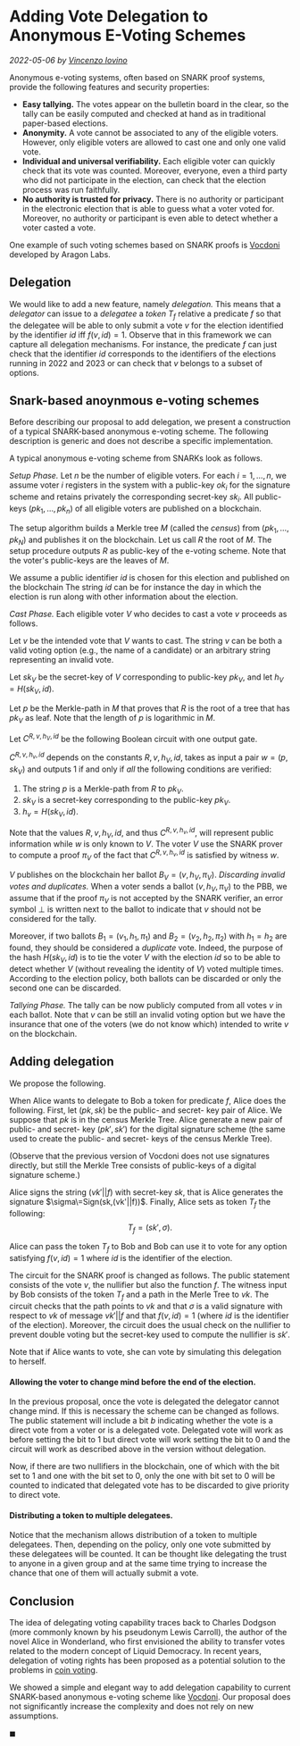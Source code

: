 # Adding Vote Delegation to Anonymous E-Voting Schemes

*2022-05-06 by [Vincenzo Iovino](https://github.com/vincenzoiovino)*

Anonymous e-voting systems, often based on SNARK proof systems, provide the following features and security properties:

- **Easy tallying.** The votes appear on the bulletin board in the clear, so the tally can be easily computed and checked at hand as in traditional paper-based elections.
- **Anonymity.** A vote cannot be associated to any of the eligible voters. However, only eligible voters are allowed to cast one and only one valid vote.
- **Individual and universal verifiability.** Each eligible voter can quickly check that its vote was counted. Moreover, everyone, even a third party who did not participate in the election, can check that the election process was run faithfully.
- **No authority is trusted for privacy.** There is no authority or participant in the electronic election that is able to guess what a voter voted for. Moreover, no authority or participant is even able to detect whether a voter casted a vote.


One example of such voting schemes based on SNARK proofs is [Vocdoni](https://aragon.org/vocdoni) developed by Aragon Labs.

## Delegation
We would like to add a new feature, namely *delegation.*
This means that a *delegator* can issue to a *delegatee* a *token* $T_f$ relative a predicate $f$ so that the delegatee will be able to only submit a vote $v$ for the election identified by the identifier $id$ iff $f(v,id)=1$.
Observe that in this framework we can capture all delegation mechanisms. For instance, the predicate $f$ can just check that the identifier $id$ corresponds to the identifiers of the elections running in 2022 and 2023 or can check that $v$ belongs to a subset of options.


## Snark-based anoynmous e-voting schemes
Before describing our proposal to add delegation, we present a construction of a typical SNARK-based anonymous e-voting scheme. The following description is generic and does not describe a specific implementation.

A typical anonymous e-voting scheme from SNARKs look as follows.

*Setup Phase.* Let $n$ be the number of eligible voters. For each $i=1,\ldots,n$, we assume voter $i$ registers in the system with a public-key $ok_i$ for the signature scheme and retains privately the corresponding secret-key $sk_i$.
All public-keys $(pk_1,\ldots,pk_n)$ of all eligible voters are published on a blockchain.

The setup algorithm builds a Merkle tree $M$ (called the *census*) from $(pk_1,\ldots,pk_N)$ and publishes it on the blockchain. Let us call $R$ the root of $M$. The setup procedure outputs $R$ as public-key of the e-voting scheme. Note that the voter's public-keys are the leaves of $M$.

We assume a public identifier $id$ is chosen for this election and published on the blockchain The string $id$ can be for instance the day in which the election is run along with other information about the election.

*Cast Phase.* Each eligible voter $V$ who decides to cast a vote $v$ proceeds as follows.

Let $v$ be the intended vote that $V$ wants to cast. The string $v$ can be both a valid voting option (e.g., the name of a candidate) or an arbitrary string representing an invalid vote. 

Let $sk_V$ be the secret-key of $V$ corresponding to public-key $pk_V$, and let $h_V=H(sk_V,id).$

Let $p$ be the Merkle-path in $M$ that proves that $R$ is the root of a tree that has $pk_V$ as leaf.
Note that the length of $p$ is logarithmic in $M$.

Let $C^{R,v,h_V,id}$ be the following Boolean circuit with one output gate.

$C^{R,v,h_v,id}$ depends on the constants $R,v,h_V,id$, takes as input a pair $w=(p,sk_V)$ and outputs $1$ if and only if *all* the following conditions are verified:

1. The string $p$ is a Merkle-path from $R$ to $pk_V$.
2. $sk_V$ is a secret-key corresponding to the public-key $pk_V$. 
3. $h_v=H(sk_V,id)$.

Note that the values $R,v,h_V,id$, and thus $C^{R,v,h_v,id}$, will represent public information while $w$ is only known to $V$.
The voter $V$ use the SNARK prover to compute a proof $\pi_V$ of the fact that $C^{R,v,h_v,id}$ is satisfied by witness $w$.

$V$ publishes on the blockchain her ballot $B_V=(v,h_V,\pi_V)$.
*Discarding invalid votes and duplicates.*
When a voter sends a ballot $(v,h_V,\pi_V)$ to the PBB, we assume that if the proof $\pi_V$ is not accepted by the SNARK verifier, an error symbol $\bot$ is written next to the ballot to indicate that $v$ should not be considered for the tally.

Moreover, if two ballots $B_1=(v_1,h_1,\pi_1)$ and $B_2=(v_2,h_2,\pi_2)$ with $h_1=h_2$ are found, they should be considered a *duplicate* vote.
Indeed, the purpose of the hash $H(sk_V,id)$ is to tie the voter $V$ with the election $id$ so to be able to detect whether $V$ (without revealing the identity of $V$) voted multiple times.
According to the election policy, both ballots can be discarded or only the second one can be discarded.



*Tallying Phase.*
The tally can be now publicly computed from all votes $v$ in each ballot. Note that $v$ can be still an invalid voting option but we have the insurance that one of the voters (we do not know which) intended to write $v$ on the blockchain.


## Adding delegation
We propose the following.

When Alice wants to delegate to Bob a token for predicate $f$, Alice does the following.
First, let $(pk,sk)$ be the public- and secret- key pair of Alice. We suppose that $pk$ is in the census Merkle Tree.
Alice generate a new pair of public- and secret- key $(pk',sk')$ for the digital signature scheme (the same used to create the public- and secret- keys of the census Merkle Tree).

(Observe that the previous version of Vocdoni does not use signatures directly, but still the Merkle Tree consists of public-keys of a digital signature scheme.)

Alice signs the string $(vk'||f)$ with secret-key $sk$, that is Alice generates the signature $\sigma\=Sign(sk,(vk'||f))$.
Finally, Alice sets as token $T_f$ the following:
$$T_f= (sk', \sigma).$$

Alice can pass the token $T_f$ to Bob and Bob can use it to vote for any option satisfying $f(v,id)=1$ where $id$ is the identifier of the election.

The circuit for the SNARK proof is changed as follows. The public statement consists of the vote $v$, the nullifier but also the function $f$. The witness input by Bob consists of the token $T_f$ and a path in the Merle Tree to $vk$.
The circuit checks that the path points to $vk$ and that $\sigma$ is a valid signature with respect to $vk$ of message $vk'||f$ and that $f(v,id)=1$ (where $id$ is the identifier of the election). Moreover, the circuit does the usual check on the nullifier to prevent double voting but the secret-key used to compute the nullifier is $sk'$.

Note that if Alice wants to vote, she can vote by simulating this delegation to herself.


#### Allowing the voter to change mind before the end of the election.
In the previous proposal, once the vote is delegated the delegator cannot change mind.
If this is necessary the scheme can be changed as follows.
The public statement will include a bit $b$ indicating whether the vote is a direct vote from a voter or is a delegated vote.
Delegated vote will work as before setting the bit to $1$ but direct vote will work setting the bit to $0$ and the circuit will work as described above in the version without delegation.

Now, if there are two nullifiers in the blockchain, one of which with the bit set to $1$ and one with the bit set to $0$, only the one with bit set to $0$ will be counted to indicated that delegated vote has to be discarded to give priority to direct vote.

#### Distributing a token to multiple delegatees.
Notice that the mechanism allows distribution of a token to multiple delegatees. Then, depending on the policy, only one vote submitted by these delegatees will be counted. It can be thought like delegating the trust to anyone in a given group and at the same time trying to increase the chance that one of them will actually submit a vote.

## Conclusion 
The idea of delegating voting capability traces back to Charles Dodgson (more commonly known by his pseudonym Lewis Carroll), the author of the novel Alice in Wonderland, who first envisioned  the ability to transfer votes related to the modern concept of Liquid Democracy.
In recent years, delegation of voting rights has been proposed as a potential solution to the problems in [coin voting](https://vitalik.ca/general/2021/08/16/voting3.html?msclkid=48c0f9a9ceef11ec994d3e607dcc1d8c).

We showed a simple and elegant way to add delegation capability to current SNARK-based anonymous e-voting  scheme like [Vocdoni](https://aragon.org/vocdoni). Our proposal does not significantly increase the complexity and does not rely on new assumptions.

$\mathrm{\blacksquare}$
